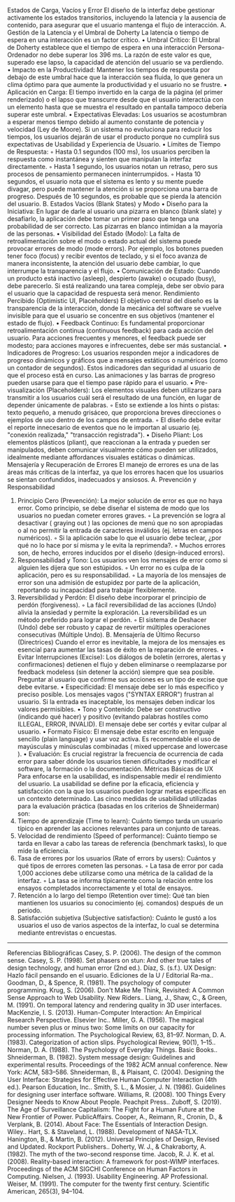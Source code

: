 Estados de Carga, Vacíos y Error
El diseño de la interfaz debe gestionar activamente los estados transitorios, incluyendo la latencia y la ausencia de contenido, para asegurar que el usuario mantenga el flujo de interacción.
A. Gestión de la Latencia y el Umbral de Doherty
La latencia o tiempo de espera en una interacción es un factor crítico.
• Umbral Crítico: El Umbral de Doherty establece que el tiempo de espera en una interacción Persona-Ordenador no debe superar los 396 ms. La razón de este valor es que, superado ese lapso, la capacidad de atención del usuario se va perdiendo.
• Impacto en la Productividad: Mantener los tiempos de respuesta por debajo de este umbral hace que la interacción sea fluida, lo que genera un clima óptimo para que aumente la productividad y el usuario no se frustre.
• Aplicación en Carga: El tiempo invertido en la carga de la página (el primer renderizado) o el lapso que transcurre desde que el usuario interactúa con un elemento hasta que se muestra el resultado en pantalla tampoco debería superar este umbral.
• Expectativas Elevadas: Los usuarios se acostumbran a esperar menos tiempo debido al aumento constante de potencia y velocidad (Ley de Moore). Si un sistema no evoluciona para reducir los tiempos, los usuarios dejarán de usar el producto porque no cumplirá sus expectativas de Usabilidad y Experiencia de Usuario.
• Límites de Tiempo de Respuesta:
    ◦ Hasta 0.1 segundos (100 ms), los usuarios perciben la respuesta como instantánea y sienten que manipulan la interfaz directamente.
    ◦ Hasta 1 segundo, los usuarios notan un retraso, pero sus procesos de pensamiento permanecen ininterrumpidos.
    ◦ Hasta 10 segundos, el usuario nota que el sistema es lento y su mente puede divagar, pero puede mantener la atención si se proporciona una barra de progreso. Después de 10 segundos, es probable que se pierda la atención del usuario.
B. Estados Vacíos (Blank States) y Modo
• Diseño para la Iniciativa: En lugar de darle al usuario una pizarra en blanco (blank slate) y desafiarlo, la aplicación debe tomar un primer paso que tenga una probabilidad de ser correcto. Las pizarras en blanco intimidan a la mayoría de las personas.
• Visibilidad del Estado (Modo): La falta de retroalimentación sobre el modo o estado actual del sistema puede provocar errores de modo (mode errors). Por ejemplo, los botones pueden tener foco (focus) y recibir eventos de teclado, y si el foco avanza de manera inconsistente, la atención del usuario debe cambiar, lo que interrumpe la transparencia y el flujo.
• Comunicación de Estado: Cuando un producto está inactivo (asleep), despierto (awake) o ocupado (busy), debe parecerlo. Si está realizando una tarea compleja, debe ser obvio para el usuario que la capacidad de respuesta será menor.
Rendimiento Percibido (Optimistic UI, Placeholders)
El objetivo central del diseño es la transparencia de la interacción, donde la mecánica del software se vuelve invisible para que el usuario se concentre en sus objetivos (mantener el estado de flujo).
• Feedback Continuo: Es fundamental proporcionar retroalimentación continua (continuous feedback) para cada acción del usuario. Para acciones frecuentes y menores, el feedback puede ser modesto; para acciones mayores e infrecuentes, debe ser más sustancial.
• Indicadores de Progreso: Los usuarios responden mejor a indicadores de progreso dinámicos y gráficos que a mensajes estáticos o numéricos (como un contador de segundos). Estos indicadores dan seguridad al usuario de que el proceso está en curso. Las animaciones y las barras de progreso pueden usarse para que el tiempo pase rápido para el usuario.
• Pre-visualización (Placeholders): Los elementos visuales deben utilizarse para transmitir a los usuarios cuál será el resultado de una función, en lugar de depender únicamente de palabras.
    ◦ Esto se extiende a los hints o pistas: texto pequeño, a menudo grisáceo, que proporciona breves direcciones o ejemplos de uso dentro de los campos de entrada.
    ◦ El diseño debe evitar el reporte innecesario de eventos que no le importan al usuario (ej. "conexión realizada," "transacción registrada").
• Diseño Pliant: Los elementos plásticos (pliant), que reaccionan a la entrada y pueden ser manipulados, deben comunicar visualmente cómo pueden ser utilizados, idealmente mediante affordances visuales estáticas o dinámicas.
Mensajería y Recuperación de Errores
El manejo de errores es una de las áreas más críticas de la interfaz, ya que los errores hacen que los usuarios se sientan confundidos, inadecuados y ansiosos.
A. Prevención y Responsabilidad
1. Principio Cero (Prevención): La mejor solución de error es que no haya error. Como principio, se debe diseñar el sistema de modo que los usuarios no puedan cometer errores graves.
    ◦ La prevención se logra al desactivar ( graying out ) las opciones de menú que no son apropiadas o al no permitir la entrada de caracteres inválidos (ej. letras en campos numéricos).
    ◦ Si la aplicación sabe lo que el usuario debe teclear, ¿por qué no lo hace por sí misma y le evita la reprimenda?.
    ◦ Muchos errores son, de hecho, errores inducidos por el diseño (design-induced errors).
2. Responsabilidad y Tono: Los usuarios ven los mensajes de error como si alguien les dijera que son estúpidos.
    ◦ Un error no es culpa de la aplicación, pero es su responsabilidad.
    ◦ La mayoría de los mensajes de error son una admisión de estupidez por parte de la aplicación, reportando su incapacidad para trabajar flexiblemente.
3. Reversibilidad y Perdón: El diseño debe incorporar el principio de perdón (forgiveness).
    ◦ La fácil reversibilidad de las acciones (Undo) alivia la ansiedad y permite la exploración. La reversibilidad es un método preferido para lograr el perdón.
    ◦ El sistema de Deshacer (Undo) debe ser robusto y capaz de revertir múltiples operaciones consecutivas (Múltiple Undo).
B. Mensajería de Último Recurso (Directrices)
Cuando el error es inevitable, la mejora de los mensajes es esencial para aumentar las tasas de éxito en la reparación de errores.
• Evitar Interrupciones (Excise): Los diálogos de boletín (errores, alertas y confirmaciones) detienen el flujo y deben eliminarse o reemplazarse por feedback modeless (sin detener la acción) siempre que sea posible. Preguntar al usuario que confirme sus acciones es un tipo de excise que debe evitarse.
• Especificidad: El mensaje debe ser lo más específico y preciso posible. Los mensajes vagos ("SYNTAX ERROR") frustran al usuario. Si la entrada es inaceptable, los mensajes deben indicar los valores permisibles.
• Tono y Contenido: Debe ser constructivo (indicando qué hacer) y positivo (evitando palabras hostiles como ILLEGAL, ERROR, INVALID). El mensaje debe ser cortés y evitar culpar al usuario.
• Formato Físico: El mensaje debe estar escrito en lenguaje sencillo (plain language) y usar voz activa. Es recomendable el uso de mayúsculas y minúsculas combinadas ( mixed uppercase and lowercase ).
• Evaluación: Es crucial registrar la frecuencia de ocurrencia de cada error para saber dónde los usuarios tienen dificultades y modificar el software, la formación o la documentación.
Métricas Básicas de UX
Para enfocarse en la usabilidad, es indispensable medir el rendimiento del usuario. La usabilidad se define por la eficacia, eficiencia y satisfacción con la que los usuarios pueden lograr metas específicas en un contexto determinado.
Las cinco medidas de usabilidad utilizadas para la evaluación práctica (basadas en los criterios de Shneiderman) son:
1. Tiempo de aprendizaje (Time to learn): Cuánto tiempo tarda un usuario típico en aprender las acciones relevantes para un conjunto de tareas.
2. Velocidad de rendimiento (Speed of performance): Cuánto tiempo se tarda en llevar a cabo las tareas de referencia (benchmark tasks), lo que mide la eficiencia.
3. Tasa de errores por los usuarios (Rate of errors by users): Cuántos y qué tipos de errores cometen las personas.
    ◦ La tasa de error por cada 1,000 acciones debe utilizarse como una métrica de la calidad de la interfaz.
    ◦ La tasa se informa típicamente como la relación entre los ensayos completados incorrectamente y el total de ensayos.
4. Retención a lo largo del tiempo (Retention over time): Qué tan bien mantienen los usuarios su conocimiento (ej. comandos) después de un periodo.
5. Satisfacción subjetiva (Subjective satisfaction): Cuánto le gustó a los usuarios el uso de varios aspectos de la interfaz, lo cual se determina mediante entrevistas o encuestas.

--------------------------------------------------------------------------------
Referencias Bibliográficas
Casey, S. P. (2006). The design of the common sense.
Casey, S. P. (1998). Set phasers on stun: And other true tales of design technology, and human error (2nd ed.).
Díaz, S. (s.f.). UX Design: Hazlo fácil pensando en el usuario. Ediciones de la U / Editorial Ra-ma..
Goodman, D., & Spence, R. (1981). The psychology of computer programming.
Krug, S. (2006). Don't Make Me Think, Revisited: A Common Sense Approach to Web Usability. New Riders..
Liang, J., Shaw, C., & Green, M. (1991). On temporal latency and rendering quality in 3D user interfaces.
MacKenzie, I. S. (2013). Human-Computer Interaction: An Empirical Research Perspective. Elsevier Inc..
Miller, G. A. (1956). The magical number seven plus or minus two: Some limits on our capacity for processing information. The Psychological Review, 63, 81–97.
Norman, D. A. (1983). Categorization of action slips. Psychological Review, 90(1), 1–15..
Norman, D. A. (1988). The Psychology of Everyday Things. Basic Books..
Shneiderman, B. (1982). System message design: Guidelines and experimental results. Proceedings of the 1982 ACM annual conference. New York: ACM, 583–586.
Shneiderman, B., & Plaisant, C. (2004). Designing the User Interface: Strategies for Effective Human Computer Interaction (4th ed.). Pearson Education, Inc..
Smith, S. L., & Mosier, J. N. (1986). Guidelines for designing user interface software.
Williams, R. (2008). 100 Things Every Designer Needs to Know About People. Peachpit Press..
Zuboff, S. (2019). The Age of Surveillance Capitalism: The Fight for a Human Future at the New Frontier of Power. PublicAffairs.
Cooper, A., Reimann, R., Cronin, D., & Verplank, B. (2014). About Face: The Essentials of Interaction Design. Wiley..
Hart, S. & Staveland, L. (1988). Development of NASA-TLX.
Hanington, B., & Martin, B. (2012). Universal Principles of Design, Revised and Updated. Rockport Publishers..
Doherty, W. J., & Chakraborty, A. (1982). The myth of the two-second response time.
Jacob, R. J. K. et al. (2008). Reality-based interaction: A framework for post-WIMP interfaces. Proceedings of the ACM SIGCHI Conference on Human Factors in Computing.
Nielsen, J. (1993). Usability Engineering. AP Professional.
Weiser, M. (1991). The computer for the twenty first century. Scientific American, 265(3), 94–104.
